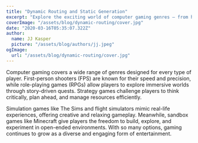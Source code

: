 ```yaml
---
title: "Dynamic Routing and Static Generation"
excerpt: "Explore the exciting world of computer gaming genres — from high-paced shooters to thoughtful strategy games."
coverImage: "/assets/blog/dynamic-routing/cover.jpg"
date: "2020-03-16T05:35:07.322Z"
author:
  name: JJ Kasper
  picture: "/assets/blog/authors/jj.jpeg"
ogImage:
  url: "/assets/blog/dynamic-routing/cover.jpg"
---
```


Computer gaming covers a wide range of genres designed for every type of player. First-person shooters (FPS) are known for their speed and precision, while role-playing games (RPGs) allow players to explore immersive worlds through story-driven quests. Strategy games challenge players to think critically, plan ahead, and manage resources efficiently.

Simulation games like The Sims and flight simulators mimic real-life experiences, offering creative and relaxing gameplay. Meanwhile, sandbox games like Minecraft give players the freedom to build, explore, and experiment in open-ended environments. With so many options, gaming continues to grow as a diverse and engaging form of entertainment.
